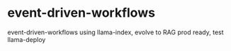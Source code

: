 # event-driven-workflows
event-driven-workflows using llama-index, evolve to RAG prod ready, test llama-deploy
